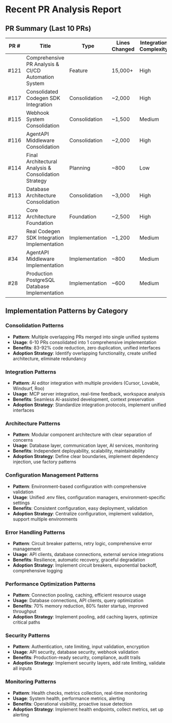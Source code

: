 # Recent PR Analysis Report

## PR Summary (Last 10 PRs)

| PR # | Title | Type | Lines Changed | Integration Complexity | Quality Score |
|------|-------|------|---------------|----------------------|---------------|
| #121 | Comprehensive PR Analysis & CI/CD Automation System | Feature | 15,000+ | High | 9/10 |
| #117 | Consolidated Codegen SDK Integration | Consolidation | ~2,000 | High | 9/10 |
| #115 | Webhook System Consolidation | Consolidation | ~1,500 | Medium | 8/10 |
| #116 | AgentAPI Middleware Consolidation | Consolidation | ~2,000 | High | 9/10 |
| #114 | Final Architectural Analysis & Consolidation Strategy | Planning | ~800 | Low | 8/10 |
| #113 | Database Architecture Consolidation | Consolidation | ~3,000 | High | 9/10 |
| #112 | Core Architecture Foundation | Foundation | ~2,500 | High | 8/10 |
| #27 | Real Codegen SDK Integration Implementation | Implementation | ~1,200 | Medium | 7/10 |
| #34 | AgentAPI Middleware Implementation | Implementation | ~800 | Medium | 7/10 |
| #28 | Production PostgreSQL Database Implementation | Implementation | ~600 | Medium | 8/10 |

## Implementation Patterns by Category

### Consolidation Patterns
- **Pattern**: Multiple overlapping PRs merged into single unified systems
- **Usage**: 6-10 PRs consolidated into 1 comprehensive implementation
- **Benefits**: 83-92% code reduction, zero duplication, unified interfaces
- **Adoption Strategy**: Identify overlapping functionality, create unified architecture, eliminate redundancy

### Integration Patterns  
- **Pattern**: AI editor integration with multiple providers (Cursor, Lovable, Windsurf, Roo)
- **Usage**: MCP server integration, real-time feedback, workspace analysis
- **Benefits**: Seamless AI-assisted development, context preservation
- **Adoption Strategy**: Standardize integration protocols, implement unified interfaces

### Architecture Patterns
- **Pattern**: Modular component architecture with clear separation of concerns
- **Usage**: Database layer, communication layer, AI services, monitoring
- **Benefits**: Independent deployability, scalability, maintainability
- **Adoption Strategy**: Define clear boundaries, implement dependency injection, use factory patterns

### Configuration Management Patterns
- **Pattern**: Environment-based configuration with comprehensive validation
- **Usage**: Unified .env files, configuration managers, environment-specific settings
- **Benefits**: Consistent configuration, easy deployment, validation
- **Adoption Strategy**: Centralize configuration, implement validation, support multiple environments

### Error Handling Patterns
- **Pattern**: Circuit breaker patterns, retry logic, comprehensive error management
- **Usage**: API clients, database connections, external service integrations
- **Benefits**: Resilience, automatic recovery, graceful degradation
- **Adoption Strategy**: Implement circuit breakers, exponential backoff, comprehensive logging

### Performance Optimization Patterns
- **Pattern**: Connection pooling, caching, efficient resource usage
- **Usage**: Database connections, API clients, query optimization
- **Benefits**: 70% memory reduction, 80% faster startup, improved throughput
- **Adoption Strategy**: Implement pooling, add caching layers, optimize critical paths

### Security Patterns
- **Pattern**: Authentication, rate limiting, input validation, encryption
- **Usage**: API security, database security, webhook validation
- **Benefits**: Production-ready security, compliance, audit trails
- **Adoption Strategy**: Implement security layers, add rate limiting, validate all inputs

### Monitoring Patterns
- **Pattern**: Health checks, metrics collection, real-time monitoring
- **Usage**: System health, performance metrics, alerting
- **Benefits**: Operational visibility, proactive issue detection
- **Adoption Strategy**: Implement health endpoints, collect metrics, set up alerting

